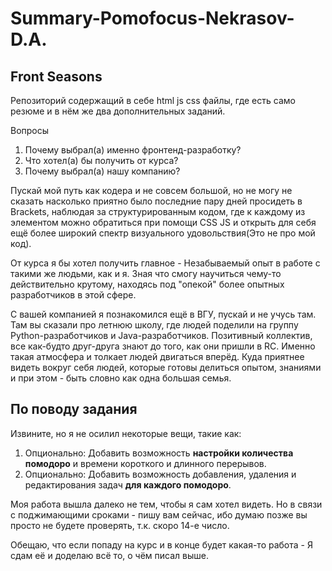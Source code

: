 # Summary-Pomofocus-Nekrasov-D.A.
## Front Seasons
Репозиторий содержащий в себе html js css файлы, где есть само резюме и в нём же два дополнительных заданий.

Вопросы

1. Почему выбрал(а) именно фронтенд-разработку?
2. Что хотел(а) бы получить от курса?
3. Почему выбрал(а) нашу компанию?

Пускай мой путь как кодера и не совсем большой, но не могу не сказать насколько  приятно было последние пару дней просидеть в
Brackets, наблюдая за структурированным кодом, где к каждому из элементом можно обратиться при помощи CSS JS и открыть для себя
ещё более широкий спектр визуального удовольствия(Это не про мой код).

От курса я бы хотел получить главное - Незабываемый опыт в работе с такими же людьми, как и я. Зная что смогу научиться чему-то
действительно крутому, находясь под "опекой" более опытных разработчиков в этой сфере.

С вашей компанией я познакомился ещё в ВГУ, пускай и не учусь там. Там вы сказали про летнюю школу, где людей поделили на группу
Python-разработчиков и Java-разработчиков. Позитивный коллектив, все как-будто друг-друга знают до того, как они пришли в RC.
Именно такая атмосфера и толкает людей двигаться вперёд. Куда приятнее видеть вокруг себя людей, которые готовы делиться опытом, 
знаниями и при этом - быть словно как одна большая семья.

## По поводу задания

Извините, но я не осилил некоторые вещи, такие как:

1. Опционально: Добавить возможность **настройки количества помодоро** и времени короткого и длинного перерывов.
2. Опционально: Добавить возможность добавления, удаления и редактирования задач **для каждого помодоро**.

Моя работа вышла далеко не тем, чтобы я сам хотел видеть. Но в связи с поджимающими сроками - пишу вам сейчас, ибо думаю позже вы просто не будете проверять,
т.к. скоро 14-е число.

Обещаю, что если попаду на курс и в конце будет какая-то работа - Я сдам её и доделаю всё то, о чём писал выше.

